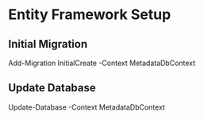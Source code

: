 ﻿# Entity Framework Setup

## Initial Migration

Add-Migration InitialCreate -Context MetadataDbContext

## Update Database

Update-Database -Context MetadataDbContext


